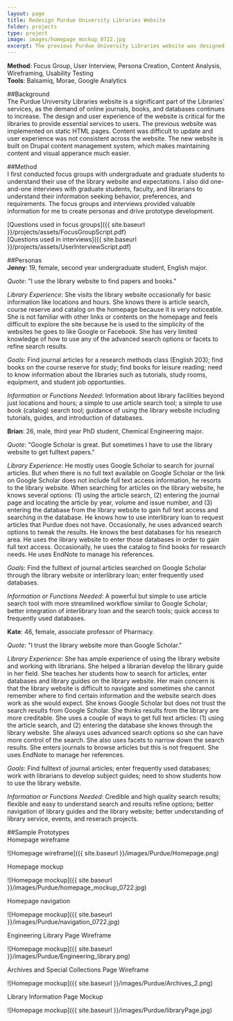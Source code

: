 ```yaml
---
layout: page
title: Redesign Purdue University Libraries Website
folder: projects
type: project
image: images/homepage_mockup_0722.jpg
excerpt: The previous Purdue University Libraries website was designed several years ago. It was based on static HTML pages and there were usability issues due to inconsistency and outdated content. A redesign was needed to introduce a content management system and establish a consistent content strategy. I worked as a user experience researcher/designer to lead the redesign effort. I applied a typical user-centered design process for this project, starting from user research, persona creation, prototyping, implementation, to iterative user testing.
---
```


**Method**: Focus Group, User Interview, Persona Creation, Content Analysis, Wireframing, Usability Testing    
**Tools**: Balsamiq, Morae, Google Analytics

##Background  
The Purdue University Libraries website is a significant part of the Libraries' services, as the demand of online journals, books, and databases continues to increase. The design and user experience of the website is critical for the libraries to provide essential services to users. The previous website was implemented on static HTML pages. Content was difficult to update and user experience was not consistent across the website. The new website is built on Drupal content management system, which makes maintaining content and visual apperance much easier.

##Method    
I first conducted focus groups with undergraduate and graduate students to understand their use of the library website and expectations. I also did one-and-one interviews with graduate students, faculty, and librarians to understand their information seeking behavior, preferences, and requirements. The focus groups and interviews provided valuable information for me to create personas and drive prototype development.  

[Questions used in focus groups]({{ site.baseurl }}/projects/assets/FocusGroupScript.pdf)      
[Questions used in interviews]({{ site.baseurl }}/projects/assets/UserInterviewScript.pdf)  

##Personas  
**Jenny**: 19, female, second year undergraduate student, English major.  

*Quote*: "I use the library website to find papers and books."

*Library Experience*: She visits the library website occasionally for basic information like locations and hours. She knows there is article search, course reserve and catalog on the homepage because it is very noticeable. She is not familiar with other links or contents on the homepage and feels difficult to explore the site because he is used to the simplicity of the websites he goes to like Google or Facebook. She has very limited knowledge of how to use any of the advanced search options or facets to refine search results.

*Goals*: Find journal articles for a research methods class (English 203); find books on the course reserve for study; find books for leisure reading; need to know information about the libraries such as tutorials, study rooms, equipment, and student job opportunties.

*Information or Functions Needed*: Information about library facilities beyond just locations and hours; a simple to use article search tool; a simple to use book (catalog) search tool; guidance of using the library website including tutorials, guides, and introduction of databases.  


**Brian**: 26, male, third year PhD student, Chemical Engineering major.

*Quote*: "Google Scholar is great. But sometimes I have to use the library website to get fulltext papers."

*Library Experience*: He mostly uses Google Scholar to search for journal articles. But when there is no full text available on Google Scholar or the link on Google Scholar does not include full text access information, he resorts to the library website. When searching for articles on the library website, he knows several options: (1) using the article search, (2) entering the journal page and locating the article by year, volume and issue number, and (3) entering the database from the library website to gain full text access and searching in the database. He knows how to use interlibrary loan to request articles that Purdue does not have. Occasionally, he uses advanced search options to tweak the results. He knows the best databases for his research area. He uses the library website to enter those databases in order to gain full text access. Occasionally, he uses the catalog to find books for research needs. He uses EndNote to manage his references.

*Goals*: Find the fulltext of journal articles searched on Google Scholar through the library website or interlibrary loan; enter frequently used databases.

*Information or Functions Needed*: A powerful but simple to use article search tool with more streamlined workflow similar to Google Scholar; better integration of interlibrary loan and the search tools; quick access to frequently used databases.


**Kate**: 46, female, associate professor of Pharmacy.

*Quote*: "I trust the library website more than Google Scholar."

*Library Experience*: She has ample experience of using the library website and working with librarians. She helped a librarian develop the library guide in her field. She teaches her students how to search for articles, enter databases and library guides on the library website. Her main concern is that the library website is difficult to navigate and sometimes she cannot remember where to find certain information and the website search does work as she would expect. She knows Google Scholar but does not trust the search results from Google Scholar. She thinks results from the library are more creditable. She uses a couple of ways to get full text articles: (1) using the article search, and (2) entering the database she knows through the library website. She always uses advanced search options so she can have more control of the search. She also uses facets to narrow down the search results. She enters journals to browse articles but this is not frequent. She uses EndNote to manage her references.

*Goals*: Find fulltext of journal articles; enter frequently used databases; work with librarians to develop subject guides; need to show students how to use the library website.

*Information or Functions Needed*: Credible and high quality search results; flexible and easy to understand search and results refine options; better navigation of library guides and the library website; better understanding of library service, events, and reserach projects.


##Sample Prototypes  
Homepage wireframe

![Homepage wireframe]({{ site.baseurl }}/images/Purdue/Homepage.png)

Homepage mockup

![Homepage mockup]({{ site.baseurl }}/images/Purdue/homepage_mockup_0722.jpg)

Homepage navigation

![Homepage mockup]({{ site.baseurl }}/images/Purdue/navigation_0722.jpg)

Engineering Library Page Wireframe

![Homepage mockup]({{ site.baseurl }}/images/Purdue/Engineering_library.png)

Archives and Special Collections Page Wireframe

![Homepage mockup]({{ site.baseurl }}/images/Purdue/Archives_2.png)

Library Information Page Mockup

![Homepage mockup]({{ site.baseurl }}/images/Purdue/libraryPage.jpg)

